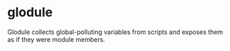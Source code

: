 # glodule
Glodule collects global-polluting variables from scripts and exposes them as if they were module members.
